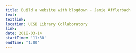 ```yaml
---
title: Build a website with blogdown - Jamie Afflerbach
text: 
textlink: 
location: UCSB Library Collaboratory
link: 
date: 2018-03-14
startTime: '11:30'
endTime: '1:00'
---
```

